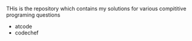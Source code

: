 THis is the repository which contains my solutions for various compititive programing questions
 - atcode
 - codechef